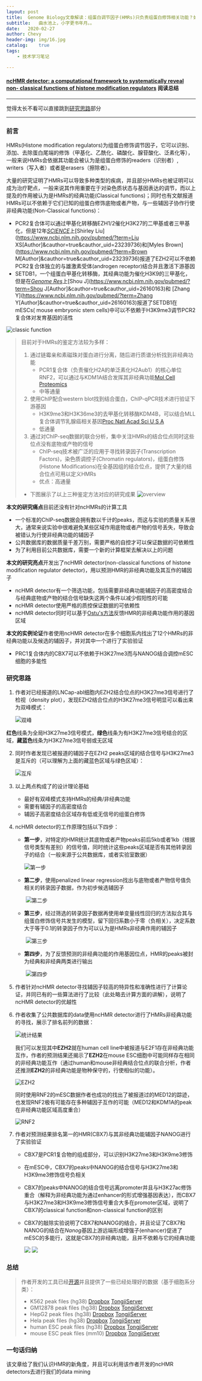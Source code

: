 ```yaml
---
layout:	post
title:	Genome Biology文章解读：组蛋白调节因子(HMRs)只负责组蛋白修饰相关功能？如何揭示HMRs的非经典功能
subtitle:	曲水池上，小字更书年月。。
date:	2020-02-27
author:	Chevy
header-img:	img/16.jpg
catalog:	true
tags:
    - 技术学习笔记

---
```


#### [ncHMR detector: a computational framework to systematically reveal non- classical functions of histone modification regulators](https://genomebiology.biomedcentral.com/articles/10.1186/s13059-020-01953-0#MOESM1) 阅读总结
---

觉得太长不看可以直接跳到[研究思路](#研究思路)部分

---

### 前言

HMRs(Histone modification regulators)为组蛋白修饰调节因子，它可以识别、添加、去除蛋白尾端的修饰（甲基化、乙酰化、磷酸化、腺苷酸化、泛素化等），一般来说HMRs会依据其功能会被认为是组蛋白修饰的readers（识别者）, writers（写入者）或者是erasers（擦除者）。

大量的研究证明了HMRs可以导致多种类型的疾病，并且部分HMRs也被证明可以成为治疗靶点，一般来说其作用重要在于对染色质状态与基因表达的调节，而以上提及的作用被认为是HMRs的经典功能(Classical functions)；同时也有文献报道HMRs可以不依赖于它们已知的组蛋白修饰底物或者产物，与一些辅因子协作行使非经典功能(Non-Classical functions)：

- PCR2复合体可以通过甲基化转移酶EZH1/2催化H3K27的二甲基或者三甲基化，但是12年[*SCIENCE*](https://www.ncbi.nlm.nih.gov/pmc/articles/PMC3625962/)上[Shirley Liu](https://www.ncbi.nlm.nih.gov/pubmed/?term=Liu XS[Author]&cauthor=true&cauthor_uid=23239736)和[Myles Brown](https://www.ncbi.nlm.nih.gov/pubmed/?term=Brown M[Author]&cauthor=true&cauthor_uid=23239736)报道了EZH2可以不依赖PCR2复合体独立的与雄激素受体(androgen receptor)结合并且激活下游基因
- SETDB1，一个组蛋白甲基化转移酶，其经典功能为催化H3K9的三甲基化，但是在[*Genome Res*](https://www.ncbi.nlm.nih.gov/pubmed/26160163)上[Shou J](https://www.ncbi.nlm.nih.gov/pubmed/?term=Shou J[Author]&cauthor=true&cauthor_uid=26160163)和 [Zhang Y](https://www.ncbi.nlm.nih.gov/pubmed/?term=Zhang Y[Author]&cauthor=true&cauthor_uid=26160163)报道了SETDB1在mESCs( mouse embryonic stem cells)中可以不依赖于H3K9me3调节PCR2复合体对发育基因的活性

![classic function](https://imgkr.cn-bj.ufileos.com/51f022b7-571e-4cdd-b081-f26e49a7804c.PNG)


> 目前对于HMRs的鉴定方法较为多样：
>
> 1. 通过链霉亲和素磁珠对蛋白进行分离，随后进行质谱分析找到非经典功能
>    - PCR1复合体（负责催化H2A的单泛素化H2Aub1）的核心单位RNF2，可以通过与KDM1A结合发挥其非经典功能[Mol Cell Proteomics](https://www.ncbi.nlm.nih.gov/pubmed/17296600#)
>    - 中等通量
> 2. 使用ChIP配合western blot找到结合蛋白，ChIP-qPCR技术进行验证下游基因
>    - H3K9me3和H3K36me3的去甲基化转移酶KDM4B，可以结合MLL复合体调节乳腺癌相关基因[Proc Natl Acad Sci U S A](https://www.ncbi.nlm.nih.gov/pmc/articles/PMC3088624/#)
>    - 低通量
> 3. 通过对ChIP-seq数据的联合分析，集中关注HMRs的结合位点同时这些位点没有底物或产物的信号
>    - ChIP-seq技术被广泛的应用于寻找转录因子(Transcription Factors)，染色质调控子(Chromatin regulators)，组蛋白修饰(Histone Modifications)在全基因组的结合位点，提供了大量的结合位点可用以定义HMRs
>    - 优点：高通量
>
> - 下图展示了以上三种鉴定方法对应的研究成果
>    ![overview](https://imgkr.cn-bj.ufileos.com/f97e7426-3126-43da-9c88-74cc8b5ce94c.PNG)


**本文的研究痛点**目前还没有针对ncHMRs的计算工具

- 一个标准的ChIP-seq数据会拥有数以千计的peaks，而这与实验的质量关系很大，通常来说实验中很难避免某些区域作用底物或者产物的信号丢失，导致会被错认为行使非经典功能的辅因子
- 公共数据库的数据质量千差万别，需要严格的自控才可以保证数据的可依赖性
- 为了利用目前公共数据库，需要一个新的计算框架去解决以上的问题

**本文的研究亮点**开发出了ncHMR detector(non-classical functions of histone modification regulator detector)，用以预测HMR的非经典功能及其互作的辅因子

- ncHMR detector有一个筛选功能，包括需要非经典功能辅因子的高密度结合与经典底物或产物的结合信号缺失这两个条件以减少假阳性的可能
- ncHMR detector使用严格的质控保证数据的可依赖性
- ncHMR detector同时可以基于[Ostu's方法](https://ieeexplore.ieee.org/document/4310076)反馈HMR的非经典功能作用的基因区域

**本文的实例论证**作者使用ncHMR detector在多个细胞系内找出了12个HMRs的非经典功能以及候选的辅因子，并对其中一个进行了实验验证

- PRC1复合体内的CBX7可以不依赖于H3K27me3而与NANOG结合调控mESC细胞的多能性

### 研究思路

1. 作者对已经报道的LNCap-abl细胞内EZH2结合位点的H3K27me3信号进行了检视（density plot），发现EZH2结合位点的H3K27me3信号明显可以看出来为双峰模式：

     ![双峰](https://imgkr.cn-bj.ufileos.com/6eb66eba-468f-4ece-9c2f-b9a8ed2a92c9.PNG)


**红色**线条为全局H3K27me3信号模式，**绿色**线条为有H3K27me3信号结合的区域，**藏蓝色**线条为H3K27me3信号弱或无区域

2. 同时作者发现已被报道的辅因子在EZH2 peaks区域的结合信号与H3K27me3是互斥的（可以理解为上面的藏蓝色区域与绿色区域）：
   
   ![互斥](https://imgkr.cn-bj.ufileos.com/1f5a71eb-2c84-48b3-8d6b-74fa6397f182.PNG)
   
3. 以上两点构成了的设计理论基础

   - 最好有双峰模式支持HMRs的经典/非经典功能
   - 需要有辅因子的高密度结合
   - 辅因子高密度结合区域存有低或无信号的组蛋白修饰

4. ncHMR detector的工作原理包括以下四步：

   - **第一步**，对特定的HMR统计其底物或者产物peaks前后5kb或者1kb（根据信号类型有差别）的信号值，同时统计这些peaks区域是否有其他转录因子的结合（一般来源于公共数据库，或者实验室数据）

      ![第一步](https://imgkr.cn-bj.ufileos.com/d246c94f-b6ee-4795-ae9a-ad286634068d.png)

   - **第二步**，使用penalized linear regression找出与底物或者产物信号值负相关的转录因子数据，作为初步候选辅因子

     ​	 			![第二步](https://imgkr.cn-bj.ufileos.com/84d99a22-96c8-41af-ad93-a0a19b0af054.png)


   - **第三步**，经过筛选的转录因子数据再使用单变量线性回归的方法拟合其与组蛋白修饰信号共发生的模型，留下回归系数小于零（负相关），决定系数大于等于0.1的转录因子作为可以认为是HMRs非经典作用的辅因子

     ​					![第三步](https://imgkr.cn-bj.ufileos.com/8014b09f-b7e8-4beb-b470-855533d49bd5.png)


   - **第四步**，为了反馈预测的非经典功能的作用基因位点，HMR的peaks被封为经典和非经典两类进行输出

     ​					![第四步](https://imgkr.cn-bj.ufileos.com/e5efc951-66ec-442d-aedb-644da8e98e72.png)


5. 作者针对ncHMR detector寻找辅因子较高的特异性和准确性进行了计算论证，并同已有的一些算法进行了比较（此处略去计算方面的讲解），说明了ncHMR detector的优越性

6. 作者收集了公共数据库的data使用ncHMR detector进行了HMRs非经典功能的寻找，展示了排名前列的数据：

   ![统计结果](https://imgkr.cn-bj.ufileos.com/82107147-7e29-430a-a3c2-013c8afd86e4.png)


   我们可以发现其中**EZH2**就在human cell line中被报道与E2F1存在非经典功能互作，作者的预测结果还揭示了**EZH2**在mouse ESC细胞中可能同样存在相同的非经典功能互作（通过human和mouse非经典结合位点的联合分析，作者还推测**EZH2**的非经典功能是物种保守的，行使相似的功能）。

   ![EZH2](https://imgkr.cn-bj.ufileos.com/1238716f-3172-4b0d-8997-61e12b46cac7.png)


   同时使用RNF2的mESC数据作者也成功的找出了被报道过的MED12的踪迹，也发现RNF2极有可能存在多种辅因子互作的可能（MED12和KDM1A的peak在非经典功能区域高度重合）

   ![RNF2](https://imgkr.cn-bj.ufileos.com/aa855d3b-5f05-4e15-8bfd-d885f83c76a2.png)


7. 作者对预测结果排名第一的HMR(CBX7)与其非经典功能辅因子NANOG进行了实验验证

   - CBX7是PCR1复合物的组成部分，可以识别H3K27me3和H3K9me3修饰

   - 在mESC中，CBX7的peaks中NANOG的结合信号与H3K27me3和H3K9me3修饰信号负相关

   - CBX7的peaks中NANOG的结合信号远离promoter并且与H3K27ac修饰重合（解释为非经典功能为通过enhancer的形式增强基因表达），而CBX7与H3K27me3和H3K9me3修饰信号重合大多在promoter区域，说明了CBX7的classical function和non-classical function的区别

   - CBX7的敲除实验说明了CBX7和NANOG的结合，并且论证了CBX7和NANOG的结合在*Nanog*基因上游远端形成增强子(enhancer)促进了mESC的多能行，这就是CBX7的非经典功能，且并不依赖与它的经典功能

     ![](https://imgkr.cn-bj.ufileos.com/6ee326a7-40a4-429e-b184-94525c249526.png)
     ![](https://imgkr.cn-bj.ufileos.com/f56d90f0-825a-4fed-8605-ce504f54871d.png)



### 总结

> 作者开发的工具已经[开源](https://github.com/TongjiZhanglab/ncHMR_detector)并且提供了一些已经处理好的数据（基于细胞系分类）：
>
> - K562 peak files (hg38) [Dropbox](https://www.dropbox.com/s/2l2ltsz77kfxzgr/K562_peaks.tar.gz?dl=0) [TongjiServer](http://compbio-zhanglab.org/release/GM12878_peaks.tar.gz)
> - GM12878 peak files (hg38) [Dropbox](https://www.dropbox.com/s/h3mtjxeauq6bfmw/GM12878_peaks.tar.gz?dl=0) [TongjiServer](http://compbio-zhanglab.org/release/GM12878_peaks.tar.gz)
> - HepG2 peak files (hg38) [Dropbox](https://www.dropbox.com/s/hpxcovw4m00sldf/HepG2_peaks.tar.gz?dl=0) [TongjiServer](http://compbio-zhanglab.org/release/HepG2_peaks.tar.gz)
> - Hela peak files (hg38) [Dropbox](https://www.dropbox.com/s/rj7vjvl36sdg0pd/HeLa_peaks.tar.gz?dl=0) [TongjiServer](http://compbio-zhanglab.org/release/HeLa_peaks.tar.gz)
> - human ESC peak files (hg38) [Dropbox](https://www.dropbox.com/s/p2whnzpdpvmccdq/hESC_peaks.tar.gz?dl=0) [TongjiServer](http://compbio-zhanglab.org/release/hESC_peaks.tar.gz)
> - mouse ESC peak files (mm10) [Dropbox](https://www.dropbox.com/s/uc2hz9zpzl52t9k/mESC_peaks.tar.gz?dl=0) [TongjiServer](http://compbio-zhanglab.org/release/mESC_peaks.tar.gz)


### 一句话归纳

该文章给了我们认识HMR的新角度，并且可以利用该作者开发的ncHMR detectors去进行我们的data mining